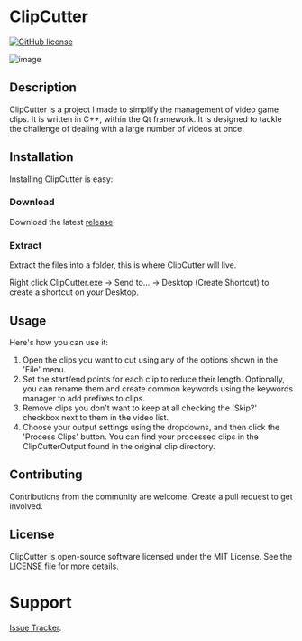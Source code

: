 # ClipCutter
[![GitHub license](https://img.shields.io/badge/license-MIT-blue.svg)](https://github.com/Jimmy-Baby/Mass-Clip-Cutter/blob/master/LICENSE)

![image](https://github.com/user-attachments/assets/108e997f-cf9e-4fe6-a518-30d14dbcb2ae)

## Description

ClipCutter is a project I made to simplify the management of video game clips.
It is written in C++, within the Qt framework.
It is designed to tackle the challenge of dealing with a large number of videos at once.

## Installation

Installing ClipCutter is easy:

### Download
Download the latest [release](https://github.com/Jimmy-Baby/ClipCutter/releases/download/v2.1.1/ClipCutter.v2.1.1.zip)

### Extract
Extract the files into a folder, this is where ClipCutter will live.

Right click ClipCutter.exe -> Send to... -> Desktop (Create Shortcut) to create a shortcut on your Desktop.

## Usage

Here's how you can use it:

1. Open the clips you want to cut using any of the options shown in the 'File' menu.
2. Set the start/end points for each clip to reduce their length. Optionally, you can rename them and create common keywords using the keywords manager to add prefixes to clips.
3. Remove clips you don't want to keep at all checking the 'Skip?' checkbox next to them in the video list.
4. Choose your output settings using the dropdowns, and then click the 'Process Clips' button. You can find your processed clips in the ClipCutterOutput found in the original clip directory.

## Contributing

Contributions from the community are welcome. Create a pull request to get involved.

## License

ClipCutter is open-source software licensed under the MIT License. See the [LICENSE](https://github.com/Jimmy-Baby/Mass-Clip-Cutter/blob/master/LICENSE) file for more details.

# Support

[Issue Tracker](https://github.com/Jimmy-Baby/Mass-Clip-Cutter/issues).
